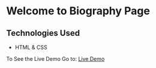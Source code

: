# Welcome to Biography Page

## Technologies Used
- HTML & CSS

To See the Live Demo Go to: <a href="https://pnsvn3035.github.io/biography-page/" target="_blank">Live Demo</a>
